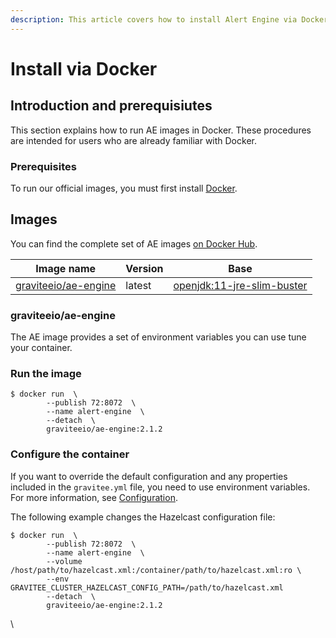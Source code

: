```yaml
---
description: This article covers how to install Alert Engine via Docker
---
```


# Install via Docker

## Introduction and prerequisiutes

This section explains how to run AE images in Docker. These procedures are intended for users who are already familiar with Docker.

### Prerequisites

To run our official images, you must first install [Docker](https://docs.docker.com/installation/).

## Images

You can find the complete set of AE images [on Docker Hub](https://hub.docker.com/u/graviteeio/).

| Image name                                                             | Version | Base                                                             |
| ---------------------------------------------------------------------- | ------- | ---------------------------------------------------------------- |
| [graviteeio/ae-engine](https://hub.docker.com/r/graviteeio/ae-engine/) | latest  | [openjdk:11-jre-slim-buster](https://hub.docker.com/\_/openjdk/) |

### graviteeio/ae-engine

The AE image provides a set of environment variables you can use tune your container.

### **Run the image**

```
$ docker run  \
        --publish 72:8072  \
        --name alert-engine  \
        --detach  \
        graviteeio/ae-engine:2.1.2
```

### **Configure the container**

If you want to override the default configuration and any properties included in the `gravitee.yml` file, you need to use environment variables. For more information, see [Configuration](https://docs.gravitee.io/ae/installguide\_configuration.html#environment\_variables).

The following example changes the Hazelcast configuration file:

```
$ docker run  \
        --publish 72:8072  \
        --name alert-engine  \
        --volume /host/path/to/hazelcast.xml:/container/path/to/hazelcast.xml:ro \
        --env GRAVITEE_CLUSTER_HAZELCAST_CONFIG_PATH=/path/to/hazelcast.xml
        --detach  \
        graviteeio/ae-engine:2.1.2
```

\
